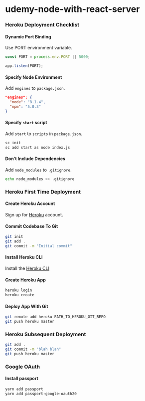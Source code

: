 # udemy-node-with-react-server


### Heroku Deployment Checklist

#### Dynamic Port Binding

Use PORT environment variable.

```javascript index.js
const PORT = process.env.PORT || 5000;

app.listen(PORT);
```

#### Specify Node Environment

Add `engines` to `package.json`.

```json package.json
"engines": {
  "node": "8.1.4",
  "npm": "5.0.3"
}
```

#### Specify `start` script

Add `start` to `scripts` in `package.json`.

```bash
sc init
sc add start as node index.js
```

#### Don't Include Dependencies

Add `node_modules` to `.gitignore`.

```bash
echo node_modules >> .gitignore
```

### Heroku First Time Deployment

#### Create Heroku Account

Sign up for [Heroku](https://www.heroku.com/) account.

#### Commit Codebase To Git

```bash
git init
git add .
git commit -m "Initial commit"
```

#### Install Heroku CLI

Install the [Heroku CLI](https://devcenter.heroku.com/articles/heroku-cli)

#### Create Heroku App

```bash
heroku login
heroku create
```

#### Deploy App With Git

```bash
git remote add heroku PATH_TO_HEROKU_GIT_REPO
git push heroku master
```

### Heroku Subsequent Deployment

```bash
git add .
git commit -m "blah blah"
git push heroku master
```

### Google OAuth

#### Install passport

```bash
yarn add passport
yarn add passport-google-oauth20
```
